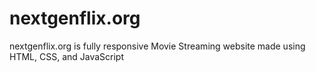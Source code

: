 # nextgenflix.org
nextgenflix.org is fully responsive Movie Streaming website made using HTML, CSS, and JavaScript
